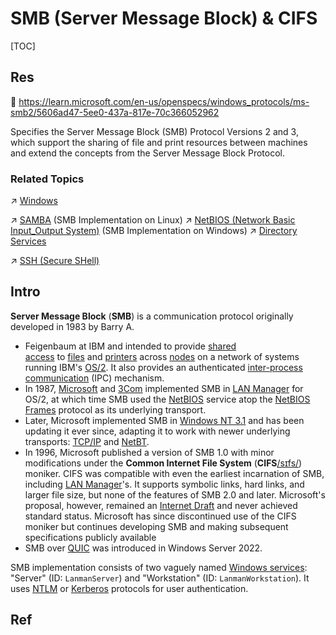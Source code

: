 # SMB (Server Message Block) & CIFS

[TOC]



## Res
📂 https://learn.microsoft.com/en-us/openspecs/windows_protocols/ms-smb2/5606ad47-5ee0-437a-817e-70c366052962

Specifies the Server Message Block (SMB) Protocol Versions 2 and 3, which support the sharing of file and print resources between machines and extend the concepts from the Server Message Block Protocol.


### Related Topics
↗ [Windows](../../../../../🥷🏼%20Operating%20System%20(Engineering)/Microsoft%20Operating%20Systems/Windows/Windows.md)

↗ [SAMBA](../../../../../🥷🏼%20Operating%20System%20(Engineering)/Linux%20(Derived%20From%20UNIX%20Family)/Free%20Software%20&%20OSS%20(Open%20Source%20Software)/Network%20Management/SAMBA.md) (SMB Implementation on Linux)
↗ [NetBIOS (Network Basic Input_Output System)](NetBIOS%20(Network%20Basic%20Input_Output%20System).md) (SMB Implementation on Windows)
↗ [Directory Services](../../../../../🍕%20Database%20System/Directory%20Services/Directory%20Services.md)

↗ [SSH (Secure SHell)](../../../../../../CyberSecurity/Network%20Security/🏇%20Network%20Security%20Basics%20&%20Protocols/📱%20Application%20Layer%20Security%20Protocols/SSH%20(Secure%20SHell)/SSH%20(Secure%20SHell).md)



## Intro
**Server Message Block** (**SMB**) is a communication protocol originally developed in 1983 by Barry A. 
- Feigenbaum at IBM and intended to provide [shared access](https://en.wikipedia.org/wiki/Shared_access "Shared access") to [files](https://en.wikipedia.org/wiki/Computer_file "Computer file") and [printers](https://en.wikipedia.org/wiki/Printer_(computing) "Printer (computing)") across [nodes](https://en.wikipedia.org/wiki/Node_(networking) "Node (networking)") on a network of systems running IBM's [OS/2](https://en.wikipedia.org/wiki/OS/2 "OS/2"). It also provides an authenticated [inter-process communication](https://en.wikipedia.org/wiki/Inter-process_communication "Inter-process communication") (IPC) mechanism. 
- In 1987, [Microsoft](https://en.wikipedia.org/wiki/Microsoft "Microsoft") and [3Com](https://en.wikipedia.org/wiki/3Com "3Com") implemented SMB in [LAN Manager](https://en.wikipedia.org/wiki/LAN_Manager "LAN Manager") for OS/2, at which time SMB used the [NetBIOS](https://en.wikipedia.org/wiki/NetBIOS "NetBIOS") service atop the [NetBIOS Frames](https://en.wikipedia.org/wiki/NetBIOS_Frames "NetBIOS Frames") protocol as its underlying transport. 
- Later, Microsoft implemented SMB in [Windows NT 3.1](https://en.wikipedia.org/wiki/Windows_NT_3.1 "Windows NT 3.1") and has been updating it ever since, adapting it to work with newer underlying transports: [TCP/IP](https://en.wikipedia.org/wiki/TCP/IP "TCP/IP") and [NetBT](https://en.wikipedia.org/wiki/NetBIOS_over_TCP/IP "NetBIOS over TCP/IP"). 
- In 1996, Microsoft published a version of SMB 1.0 with minor modifications under the **Common Internet File System** (**CIFS**[/sɪfs/](https://en.wikipedia.org/wiki/Help:IPA/English "Help:IPA/English")) moniker. CIFS was compatible with even the earliest incarnation of SMB, including [LAN Manager](https://en.wikipedia.org/wiki/LAN_Manager "LAN Manager")'s. It supports symbolic links, hard links, and larger file size, but none of the features of SMB 2.0 and later. Microsoft's proposal, however, remained an [Internet Draft](https://en.wikipedia.org/wiki/Internet_Draft "Internet Draft") and never achieved standard status. Microsoft has since discontinued use of the CIFS moniker but continues developing SMB and making subsequent specifications publicly available
- SMB over [QUIC](https://en.wikipedia.org/wiki/QUIC "QUIC") was introduced in Windows Server 2022. 

SMB implementation consists of two vaguely named [Windows services](https://en.wikipedia.org/wiki/Windows_service "Windows service"): "Server" (ID: `LanmanServer`) and "Workstation" (ID: `LanmanWorkstation`). It uses [NTLM](https://en.wikipedia.org/wiki/NT_LAN_Manager "NT LAN Manager") or [Kerberos](https://en.wikipedia.org/wiki/Kerberos_(protocol) "Kerberos (protocol)") protocols for user authentication.



## Ref
[Server Message Block | Wikipedia]: https://en.wikipedia.org/wiki/Server_Message_Block

[Samba协议简介 - 万由科技的文章 - 知乎]: https://zhuanlan.zhihu.com/p/41449862
[网络安全分析之 SMB 协议 | 看雪]: https://bbs.kanxue.com/thread-223721.htm

[👍 SMB详解 | CSDN]: https://blog.csdn.net/qq_44002418/article/details/125508092
